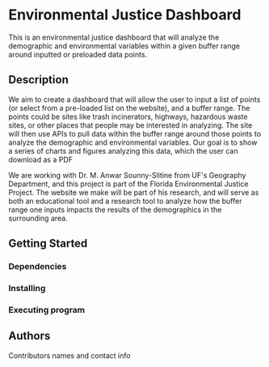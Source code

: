 # Environmental Justice Dashboard

This is an environmental justice dashboard that will analyze the demographic and environmental variables within a given buffer range around inputted or preloaded data points.

## Description

We aim to create a dashboard that will allow the user to input a list of points (or select from a pre-loaded list on the website), and a buffer range. The points could be sites like trash incinerators, highways, hazardous waste sites, or other places that people may be interested in analyzing. The site will then use APIs to pull data within the buffer range around those points to analyze the demographic and environmental variables. Our goal is to show a series of charts and figures analyzing this data, which the user can download as a PDF

We are working with Dr. M. Anwar Sounny-Slitine from UF's Geography Department, and this project is part of the Florida Environmental Justice Project. The website we make will be part of his research, and will serve as both an educational tool and a research tool to analyze how the buffer range one inputs impacts the results of the demographics in the surrounding area.

## Getting Started

### Dependencies

### Installing

### Executing program

## Authors

Contributors names and contact info

